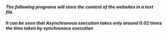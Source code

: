 #### ***The following programs will store the content of the websites in a text file.***  
#### ***It can be seen that Asynchronous execution takes only around 0.02 times the time taken by synchronous execution***
